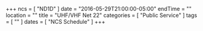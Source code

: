 +++
ncs = [ "ND1D" ]
date = "2016-05-29T21:00:00-05:00"
endTime = ""
location = ""
title = "UHF/VHF Net 22"
categories = [ "Public Service" ]
tags = [ "" ]
dates = [ "NCS Schedule" ]
+++
